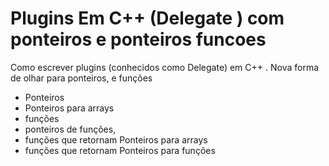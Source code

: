 # Plugins Em C++ (Delegate ) com ponteiros e ponteiros funcoes

Como escrever plugins (conhecidos como Delegate) em C++ .
Nova forma de olhar para ponteiros, e funções 

- Ponteiros 
- Ponteiros para arrays 
- funções
- ponteiros de funções,
- funções que retornam Ponteiros para arrays
- funções que retornam Ponteiros para funções

